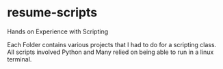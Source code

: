 # resume-scripts
Hands on Experience with Scripting 

Each Folder contains various projects that I had to do for a scripting class.
All scripts involved Python and Many relied on being able to run in a linux terminal.
